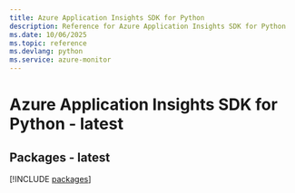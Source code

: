 ```yaml
---
title: Azure Application Insights SDK for Python
description: Reference for Azure Application Insights SDK for Python
ms.date: 10/06/2025
ms.topic: reference
ms.devlang: python
ms.service: azure-monitor
---
```

# Azure Application Insights SDK for Python - latest
## Packages - latest
[!INCLUDE [packages](application-insights-index.md)]